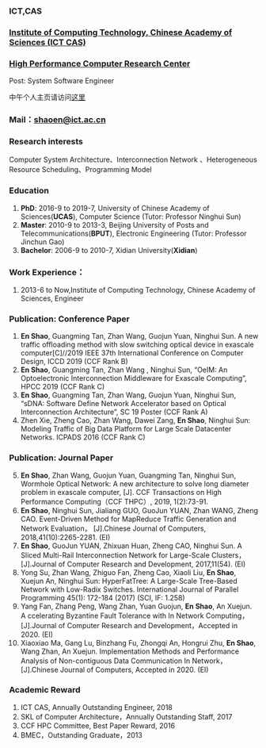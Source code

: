 

### ICT,CAS  
### [Institute of Computing Technology, Chinese Academy of Sciences (ICT CAS)](http://www.ict.ac.cn/)  
### [High Performance Computer Research Center](http://www.ncic.ac.cn/index.php)  
Post: System Software Engineer


中午个人主页请访问[这里](https://enshao.github.io)  

### Mail：shaoen@ict.ac.cn 
### Research interests
 Computer System Architecture、Interconnection Network 、Heterogeneous Resource Scheduling、Programming Model
### Education
1.  **PhD**: 2016-9 to 2019-7, University of Chinese Academy of Sciences(**UCAS**), Computer Science
(Tutor: Professor Ninghui Sun)
2.  **Master**: 2010-9 to 2013-3, Beijing University of Posts and Telecommunications(**BPUT**), Electronic Engineering
(Tutor: Professor Jinchun Gao)
3.  **Bachelor**: 2006-9 to 2010-7, Xidian University(**Xidian**)

### Work Experience：
1.  2013-6 to Now,Institute of Computing Technology, Chinese Academy of Sciences, Engineer

### Publication: Conference Paper
1.  **En Shao**, Guangming Tan, Zhan Wang, Guojun Yuan, Ninghui Sun. A new traffic offloading method with slow switching optical device in exascale computer[C]//2019 IEEE 37th International Conference on Computer Design, ICCD 2019 (CCF Rank B)
2.  **En Shao**, Guangming Tan, Zhan Wang , Ninghui Sun, “OeIM: An Optoelectronic Interconnection Middleware for Exascale Computing”, HPCC 2019 (CCF Rank C)
3.  **En Shao**, Guangming Tan, Zhan Wang, Guojun Yuan, Ninghui Sun, “sDNA: Software Define Network Accelerator based on Optical Interconnection Architecture”, SC 19 Poster (CCF Rank A)
4.  Zhen Xie, Zheng Cao, Zhan Wang, Dawei Zang, **En Shao**, Ninghui Sun: Modeling Traffic of Big Data Platform for Large Scale Datacenter Networks. ICPADS 2016 (CCF Rank C)

### Publication: Journal Paper
5.	**En Shao**, Zhan Wang, Guojun Yuan, Guangming Tan, Ninghui Sun, Wormhole Optical Network: A new architecture to solve long diameter problem in exascale computer, [J]. CCF Transactions on High Performance Computing（CCF THPC）, 2019, 1(2):73-91. 
6.	**En Shao**, Ninghui Sun, Jialiang GUO, GuoJun YUAN, Zhan WANG, Zheng CAO. Event-Driven Method for MapReduce Traffic Generation and Network Evaluation， [J].Chinese Journal of Computers, 2018,41(10):2265-2281. (EI)
7.	**En Shao**, GuoJun YUAN, Zhixuan Huan, Zheng CAO, Ninghui Sun. A Sliced Multi-Rail Interconnection Network for Large-Scale Clusters，[J].Journal of Computer Research and Development, 2017,11(54). (EI)
8.	Yong Su, Zhan Wang, Zhiguo Fan, Zheng Cao, Xiaoli Liu, **En Shao**, Xuejun An, Ninghui Sun: HyperFatTree: A Large-Scale Tree-Based Network with Low-Radix Switches. International Journal of Parallel Programming 45(1): 172-184 (2017) (SCI, IF: 1.258)
9.	Yang Fan, Zhang Peng, Wang Zhan, Yuan Guojun, **En Shao**, An Xuejun. A ccelerating Byzantine Fault Tolerance with In Network Computing，[J].Journal of Computer Research and Development，Accepted in 2020. (EI)
10.	Xiaoxiao Ma, Gang Lu, Binzhang Fu, Zhongqi An, Hongrui Zhu, **En Shao**, Wang Zhan, An Xuejun. Implementation Methods and Performance Analysis of Non-contiguous Data Communication In Network，[J].Chinese Journal of Computers, Accepted in 2020. (EI)

### Academic Reward
1. ICT CAS, Annually Outstanding Engineer, 2018
2. SKL of Computer Architecture，Annually Outstanding Staff, 2017
3. CCF HPC Committee, Best Paper Reward, 2016
4. BMEC，Outstanding Graduate，2013
